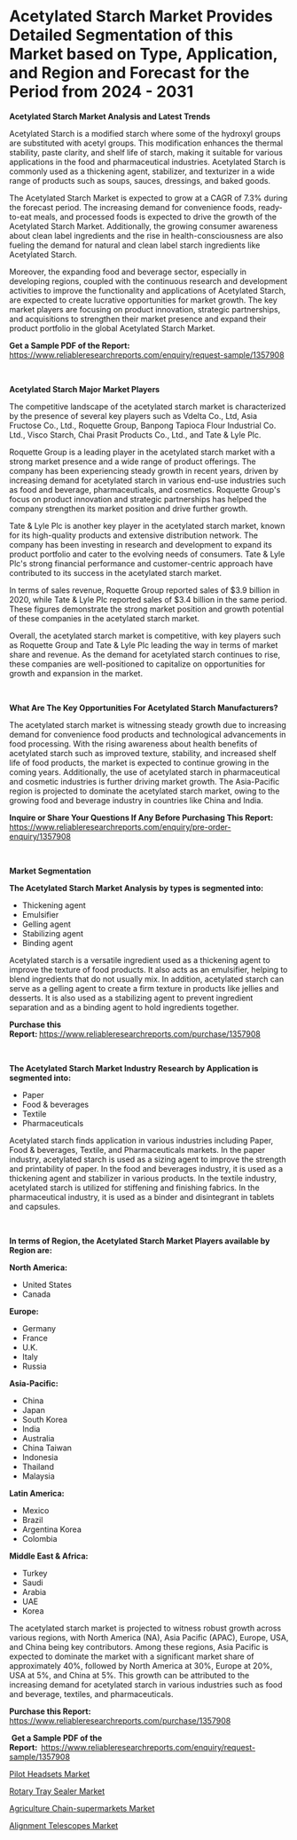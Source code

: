 <p><h1>Acetylated Starch Market Provides Detailed Segmentation of this Market based on Type, Application, and Region and Forecast for the Period from 2024 - 2031</h1></p><p><strong>Acetylated Starch Market Analysis and Latest Trends</strong></p>
<p><p>Acetylated Starch is a modified starch where some of the hydroxyl groups are substituted with acetyl groups. This modification enhances the thermal stability, paste clarity, and shelf life of starch, making it suitable for various applications in the food and pharmaceutical industries. Acetylated Starch is commonly used as a thickening agent, stabilizer, and texturizer in a wide range of products such as soups, sauces, dressings, and baked goods.</p><p>The Acetylated Starch Market is expected to grow at a CAGR of 7.3% during the forecast period. The increasing demand for convenience foods, ready-to-eat meals, and processed foods is expected to drive the growth of the Acetylated Starch Market. Additionally, the growing consumer awareness about clean label ingredients and the rise in health-consciousness are also fueling the demand for natural and clean label starch ingredients like Acetylated Starch.</p><p>Moreover, the expanding food and beverage sector, especially in developing regions, coupled with the continuous research and development activities to improve the functionality and applications of Acetylated Starch, are expected to create lucrative opportunities for market growth. The key market players are focusing on product innovation, strategic partnerships, and acquisitions to strengthen their market presence and expand their product portfolio in the global Acetylated Starch Market.</p></p>
<p><strong>Get a Sample PDF of the Report:&nbsp;</strong> <a href="https://www.reliableresearchreports.com/enquiry/request-sample/1357908">https://www.reliableresearchreports.com/enquiry/request-sample/1357908</a></p>
<p>&nbsp;</p>
<p><strong>Acetylated Starch Major Market Players</strong></p>
<p><p>The competitive landscape of the acetylated starch market is characterized by the presence of several key players such as Vdelta Co., Ltd, Asia Fructose Co., Ltd., Roquette Group, Banpong Tapioca Flour Industrial Co. Ltd., Visco Starch, Chai Prasit Products Co., Ltd., and Tate & Lyle Plc.</p><p>Roquette Group is a leading player in the acetylated starch market with a strong market presence and a wide range of product offerings. The company has been experiencing steady growth in recent years, driven by increasing demand for acetylated starch in various end-use industries such as food and beverage, pharmaceuticals, and cosmetics. Roquette Group's focus on product innovation and strategic partnerships has helped the company strengthen its market position and drive further growth.</p><p>Tate & Lyle Plc is another key player in the acetylated starch market, known for its high-quality products and extensive distribution network. The company has been investing in research and development to expand its product portfolio and cater to the evolving needs of consumers. Tate & Lyle Plc's strong financial performance and customer-centric approach have contributed to its success in the acetylated starch market.</p><p>In terms of sales revenue, Roquette Group reported sales of $3.9 billion in 2020, while Tate & Lyle Plc reported sales of $3.4 billion in the same period. These figures demonstrate the strong market position and growth potential of these companies in the acetylated starch market.</p><p>Overall, the acetylated starch market is competitive, with key players such as Roquette Group and Tate & Lyle Plc leading the way in terms of market share and revenue. As the demand for acetylated starch continues to rise, these companies are well-positioned to capitalize on opportunities for growth and expansion in the market.</p></p>
<p>&nbsp;</p>
<p><strong>What Are The Key Opportunities For Acetylated Starch Manufacturers?</strong></p>
<p><p>The acetylated starch market is witnessing steady growth due to increasing demand for convenience food products and technological advancements in food processing. With the rising awareness about health benefits of acetylated starch such as improved texture, stability, and increased shelf life of food products, the market is expected to continue growing in the coming years. Additionally, the use of acetylated starch in pharmaceutical and cosmetic industries is further driving market growth. The Asia-Pacific region is projected to dominate the acetylated starch market, owing to the growing food and beverage industry in countries like China and India.</p></p>
<p><strong>Inquire or Share Your Questions If Any Before Purchasing This Report:</strong> <a href="https://www.reliableresearchreports.com/enquiry/pre-order-enquiry/1357908">https://www.reliableresearchreports.com/enquiry/pre-order-enquiry/1357908</a></p>
<p>&nbsp;</p>
<p><strong>Market Segmentation</strong></p>
<p><strong>The Acetylated Starch Market Analysis by types is segmented into:</strong></p>
<p><ul><li>Thickening agent</li><li>Emulsifier</li><li>Gelling agent</li><li>Stabilizing agent</li><li>Binding agent</li></ul></p>
<p><p>Acetylated starch is a versatile ingredient used as a thickening agent to improve the texture of food products. It also acts as an emulsifier, helping to blend ingredients that do not usually mix. In addition, acetylated starch can serve as a gelling agent to create a firm texture in products like jellies and desserts. It is also used as a stabilizing agent to prevent ingredient separation and as a binding agent to hold ingredients together.</p></p>
<p><strong>Purchase this Report:&nbsp;</strong><a href="https://www.reliableresearchreports.com/purchase/1357908">https://www.reliableresearchreports.com/purchase/1357908</a></p>
<p>&nbsp;</p>
<p><strong>The Acetylated Starch Market Industry Research by Application is segmented into:</strong></p>
<p><ul><li>Paper</li><li>Food & beverages</li><li>Textile</li><li>Pharmaceuticals</li></ul></p>
<p><p>Acetylated starch finds application in various industries including Paper, Food & beverages, Textile, and Pharmaceuticals markets. In the paper industry, acetylated starch is used as a sizing agent to improve the strength and printability of paper. In the food and beverages industry, it is used as a thickening agent and stabilizer in various products. In the textile industry, acetylated starch is utilized for stiffening and finishing fabrics. In the pharmaceutical industry, it is used as a binder and disintegrant in tablets and capsules.</p></p>
<p>&nbsp;</p>
<p><strong>In terms of Region, the Acetylated Starch Market Players available by Region are:</strong></p>
<p>
    <p> <strong> North America: </strong>
        <ul>
            <li>United States</li>
            <li>Canada</li>
        </ul>
        </p> 
    <p> <strong> Europe: </strong>
        <ul>
            <li>Germany</li>
            <li>France</li>
            <li>U.K.</li>
            <li>Italy</li>
            <li>Russia</li>
        </ul>
        </p> 
    <p> <strong> Asia-Pacific: </strong>
        <ul>
            <li>China</li>
            <li>Japan</li>
            <li>South Korea</li>
            <li>India</li>
            <li>Australia</li>
            <li>China Taiwan</li>
            <li>Indonesia</li>
            <li>Thailand</li>
            <li>Malaysia</li>
        </ul>
        </p> 
    <p> <strong> Latin America: </strong>
        <ul>
            <li>Mexico</li>
            <li>Brazil</li>
            <li>Argentina Korea</li>
            <li>Colombia</li>
        </ul>
        </p> 
    <p> <strong> Middle East & Africa: </strong>
        <ul>
            <li>Turkey</li>
            <li>Saudi</li>
            <li>Arabia</li>
            <li>UAE</li>
            <li>Korea</li>
        </ul>
    </p>
    </p>
<p><p>The acetylated starch market is projected to witness robust growth across various regions, with North America (NA), Asia Pacific (APAC), Europe, USA, and China being key contributors. Among these regions, Asia Pacific is expected to dominate the market with a significant market share of approximately 40%, followed by North America at 30%, Europe at 20%, USA at 5%, and China at 5%. This growth can be attributed to the increasing demand for acetylated starch in various industries such as food and beverage, textiles, and pharmaceuticals.</p></p>
<p><strong>Purchase this Report: </strong><a href="https://www.reliableresearchreports.com/purchase/1357908">https://www.reliableresearchreports.com/purchase/1357908</a></p>
<p>&nbsp;<strong>Get a Sample PDF of the Report:&nbsp;&nbsp;</strong><a href="https://www.reliableresearchreports.com/enquiry/request-sample/1357908">https://www.reliableresearchreports.com/enquiry/request-sample/1357908</a></p>
<p><strong></strong></p>
<p><p><a href="https://view.publitas.com/reportprime-1/pilot-headsets-market-size-share-trends-analysis-report-by-material-by-type-by-end-user-by-region-and-segment-forecasts-2023-2030/">Pilot Headsets Market</a></p><p><a href="https://view.publitas.com/reportprime-1/rotary-tray-sealer-market-analysis-examines-its-scope-on-growth-opportunities-and-forecasted-trends-spanning-from-2023-to-2030/">Rotary Tray Sealer Market</a></p><p><a href="https://iodized-pantydraco-05c.notion.site/Decoding-the-Agriculture-Chain-supermarkets-Market-A-Deep-Dive-into-the-Latest-Market-Trends-Marke-472a9ae861f14ae5b636641a90adbc17">Agriculture Chain-supermarkets Market</a></p><p><a href="https://view.publitas.com/reportprime-1/alignment-telescopes-market-insights-market-players-and-forecast-till-2030/">Alignment Telescopes Market</a></p></p>